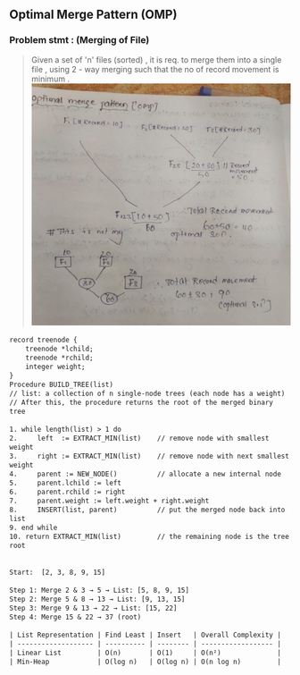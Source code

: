## Optimal Merge Pattern (OMP)
### Problem stmt : (Merging of File)
> Given a set of 'n' files (sorted) , it is req. to merge them into a single file , using 2 - way merging such that the no of record movement is minimum . 
![gd1](../../image/omp1.jpg)

```
record treenode {
    treenode *lchild;
    treenode *rchild;
    integer weight;
}
Procedure BUILD_TREE(list)
// list: a collection of n single-node trees (each node has a weight)
// After this, the procedure returns the root of the merged binary tree

1. while length(list) > 1 do
2.     left  := EXTRACT_MIN(list)    // remove node with smallest weight
3.     right := EXTRACT_MIN(list)    // remove node with next smallest weight
4.     parent := NEW_NODE()          // allocate a new internal node
5.     parent.lchild := left
6.     parent.rchild := right
7.     parent.weight := left.weight + right.weight
8.     INSERT(list, parent)          // put the merged node back into list
9. end while
10. return EXTRACT_MIN(list)         // the remaining node is the tree root


Start:  [2, 3, 8, 9, 15]

Step 1: Merge 2 & 3 → 5 → List: [5, 8, 9, 15]
Step 2: Merge 5 & 8 → 13 → List: [9, 13, 15]
Step 3: Merge 9 & 13 → 22 → List: [15, 22]
Step 4: Merge 15 & 22 → 37 (root)

| List Representation | Find Least | Insert   | Overall Complexity |
| ------------------- | ---------- | -------- | ------------------ |
| Linear List         | O(n)       | O(1)     | O(n²)              |
| Min-Heap            | O(log n)   | O(log n) | O(n log n)         |
